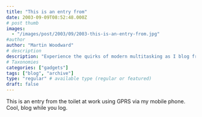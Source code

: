 ```yaml
---
title: "This is an entry from"
date: 2003-09-09T08:52:48.000Z
# post thumb
images:
  - "/images/post/2003/09/2003-this-is-an-entry-from.jpg"
#author
author: "Martin Woodward"
# description
description: "Experience the quirks of modern multitasking as I blog from the toilet at work, using GPRS on my mobile phone."
# Taxonomies
categories: ["gadgets"]
tags: ["blog", "archive"]
type: "regular" # available type (regular or featured)
draft: false
---
```

This is an entry from the toilet at work using GPRS via my mobile phone. Cool, blog while you log.